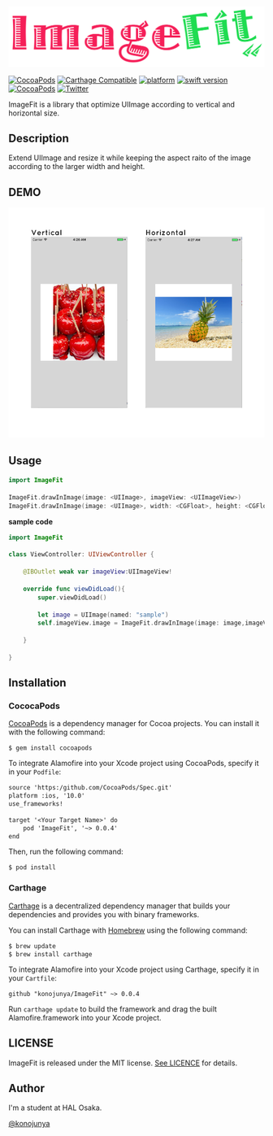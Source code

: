 ![](https://raw.githubusercontent.com/konojunya/ImageFit/master/assets/imageFit-logo.png)

[![CocoaPods](https://img.shields.io/cocoapods/v/AFNetworking.svg)]()
[![Carthage Compatible](https://img.shields.io/badge/Carthage-compatible-4BC51D.svg?style=flat)](https://github.com/Carthage/Carthage)
[![platform](https://img.shields.io/badge/platform-ios-lightgray.svg)]()
[![swift version](https://img.shields.io/badge/in-swift%203.0-orange.svg)]()
[![CocoaPods](https://img.shields.io/cocoapods/l/AFNetworking.svg)]()
[![Twitter](https://img.shields.io/badge/twitter-@konojunya-blue.svg)]()

ImageFit is a library that optimize UIImage according to vertical and horizontal size.

## Description

Extend UIImage and resize it while keeping the aspect raito of the image according to the larger width and height.

## DEMO

![](https://raw.githubusercontent.com/konojunya/ImageFit/master/screenshots/demo.png)

## Usage

```swift
import ImageFit

ImageFit.drawInImage(image: <UIImage>, imageView: <UIImageView>)
ImageFit.drawInImage(image: <UIImage>, width: <CGFloat>, height: <CGFloat>)
```

**sample code**

```swift
import ImageFit

class ViewController: UIViewController {
	
	@IBOutlet weak var imageView:UIImageView!
	
	override func viewDidLoad(){
		super.viewDidLoad()
		
		let image = UIImage(named: "sample")
		self.imageView.image = ImageFit.drawInImage(image: image,imageView: self.imageView)
		
	}
	
}
```

## Installation

### CococaPods

[CocoaPods](http://cocoapods.org/) is a dependency manager for Cocoa projects. You can install it with the following command:

```
$ gem install cocoapods
```

To integrate Alamofire into your Xcode project using CocoaPods, specify it in your `Podfile`:

```
source 'https:/github.com/CocoaPods/Spec.git'
platform :ios, '10.0'
use_frameworks!

target '<Your Target Name>' do
	pod 'ImageFit', '~> 0.0.4'
end
```

Then, run the following command:

```
$ pod install
```

### Carthage

[Carthage](https://github.com/Carthage/Carthage/) is a decentralized dependency manager that builds your dependencies and provides you with binary frameworks.

You can install Carthage with [Homebrew](https://brew.sh) using the following command:

```
$ brew update
$ brew install carthage
```

To integrate Alamofire into your Xcode project using Carthage, specify it in your `Cartfile`:

```
github "konojunya/ImageFit" ~> 0.0.4
```

Run `carthage update` to build the framework and drag the built Alamofire.framework into your Xcode project.

## LICENSE

ImageFit is released under the MIT license. [See LICENCE](https://github.com/konojunya/ImageFit/blob/master/LICENSE) for details.

## Author

I'm a student at HAL Osaka.

[@konojunya](https://twitter.com/konojunya)

